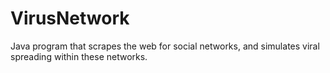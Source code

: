 # VirusNetwork
Java program that scrapes the web for social networks, and simulates viral spreading within these networks.
